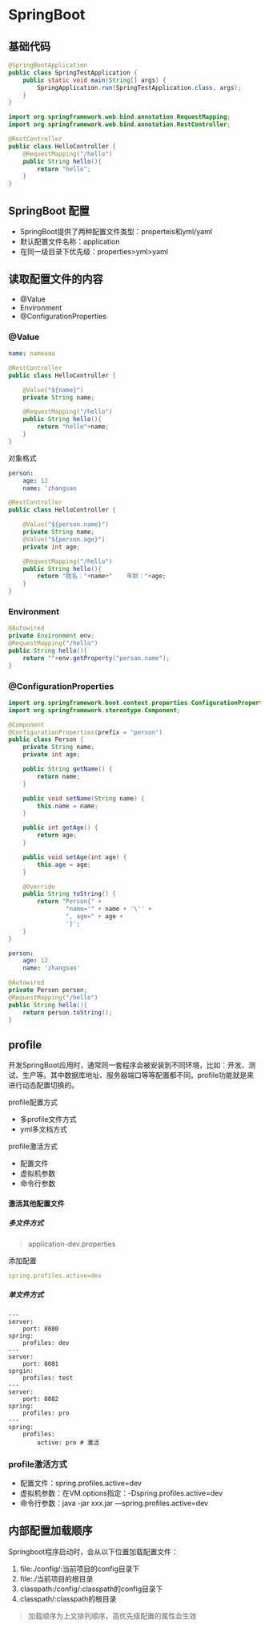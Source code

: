 # SpringBoot

## 基础代码

~~~ java
@SpringBootApplication
public class SpringTestApplication {
	public static void main(String[] args) {
		SpringApplication.run(SpringTestApplication.class, args);
	}
}
~~~

~~~ java
import org.springframework.web.bind.annotation.RequestMapping;
import org.springframework.web.bind.annotation.RestController;

@RestController
public class HelloController {
    @RequestMapping("/hello")
    public String hello(){
        return "hello";
    }
}
~~~



## SpringBoot 配置

* SpringBoot提供了两种配置文件类型：properteis和yml/yaml
* 默认配置文件名称：application
* 在同一级目录下优先级：properties>yml>yaml

## 读取配置文件的内容

* @Value
* Environment
* @ConfigurationProperties

### @Value

~~~ yaml
name: nameaaa
~~~

~~~ java
@RestController
public class HelloController {

    @Value("${name}")
    private String name;

    @RequestMapping("/hello")
    public String hello(){
        return "hello"+name;
    }
}
~~~

对象格式

~~~ yaml
person:
    age: 12
    name: 'zhangsan
~~~

~~~ java
@RestController
public class HelloController {

    @Value("${person.name}")
    private String name;
    @Value("${person.age}")
    private int age;

    @RequestMapping("/hello")
    public String hello(){
        return "姓名："+name+"    年龄："+age;
    }
}
~~~

### Environment

~~~ java
@Autowired
private Environment env;
@RequestMapping("/hello")
public String hello(){
    return ""+env.getProperty("person.name");
}
~~~

### @ConfigurationProperties

~~~ java
import org.springframework.boot.context.properties.ConfigurationProperties;
import org.springframework.stereotype.Component;

@Component
@ConfigurationProperties(prefix = "person")
public class Person {
    private String name;
    private int age;

    public String getName() {
        return name;
    }

    public void setName(String name) {
        this.name = name;
    }

    public int getAge() {
        return age;
    }

    public void setAge(int age) {
        this.age = age;
    }

    @Override
    public String toString() {
        return "Person{" +
                "name='" + name + '\'' +
                ", age=" + age +
                '}';
    }
}
~~~

~~~ yaml
person:
    age: 12
    name: 'zhangsan'
~~~

~~~ java
@Autowired
private Person person;
@RequestMapping("/hello")
public String hello(){
    return person.toString();
}
~~~

## profile

开发SpringBoot应用时，通常同一套程序会被安装到不同环境，比如：开发、测试、生产等。其中数据库地址、服务器端口等等配置都不同。profile功能就是来进行动态配置切换的。

profile配置方式

* 多profile文件方式
* yml多文档方式

profile激活方式

* 配置文件
* 虚拟机参数
* 命令行参数

#### 激活其他配置文件

##### 多文件方式

> application-dev.properties

添加配置

~~~ yaml
spring.profiles.active=dev
~~~

##### 单文件方式

~~~ xaml
---
server:
    port: 8080
spring:
    profiles: dev
---
server:
    port: 8081
sprgin:
    profiles: test
---
server:
    port: 8082
spring:
    profiles: pro
---
spring:
    profiles:
        active: pro # 激活
~~~

### profile激活方式

* 配置文件：spring.profiles.active=dev
* 虚拟机参数：在VM.options指定：-Dspring.profiles.active=dev
* 命令行参数：java -jar xxx.jar —spring.profiles.active=dev

## 内部配置加载顺序

Springboot程序启动时，会从以下位置加载配置文件：

1. file:./config/:当前项目的config目录下
2. file:./当前项目的根目录
3. classpath:/config/:classpath的config目录下
4. classpath/:classpath的根目录

> 加载顺序为上文排列顺序，高优先级配置的属性会生效

 
